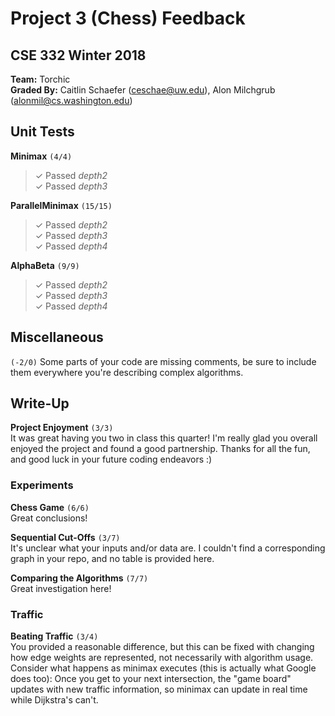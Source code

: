 # Project 3 (Chess) Feedback #
## CSE 332 Winter 2018 ##

**Team:** Torchic <br />
**Graded By:** Caitlin Schaefer (ceschae@uw.edu), Alon Milchgrub (alonmil@cs.washington.edu) <br>

## Unit Tests ##

**Minimax**  `(4/4)`
> ✓ Passed *depth2* <br>
> ✓ Passed *depth3* <br>

**ParallelMinimax**  `(15/15)`
> ✓ Passed *depth2* <br>
> ✓ Passed *depth3* <br>
> ✓ Passed *depth4* <br>

**AlphaBeta**  `(9/9)`
> ✓ Passed *depth2* <br>
> ✓ Passed *depth3* <br>
> ✓ Passed *depth4* <br>

## Miscellaneous ##

`(-2/0)` Some parts of your code are missing comments, be sure to include them everywhere you're describing complex algorithms.

## Write-Up ##

**Project Enjoyment**
`(3/3)`<br>
It was great having you two in class this quarter! I'm really glad you overall enjoyed the project and found a good partnership. Thanks for all the fun, and good luck in your future coding endeavors :) 

### Experiments ###

**Chess Game**
`(6/6)`<br>
Great conclusions!

**Sequential Cut-Offs**
`(3/7)`<br>
It's unclear what your inputs and/or data are. I couldn't find a corresponding graph in your repo, and no table is provided here. 

**Comparing the Algorithms**
`(7/7)`<br>
Great investigation here!

### Traffic ###

**Beating Traffic**
`(3/4)`<br>
You provided a reasonable difference, but this can be fixed with changing how edge weights are represented, not necessarily with algorithm usage. Consider what happens as minimax executes (this is actually what Google does too): Once you get to your next intersection, the "game board" updates with new traffic information, so minimax can update in real time while Dijkstra's can't.
